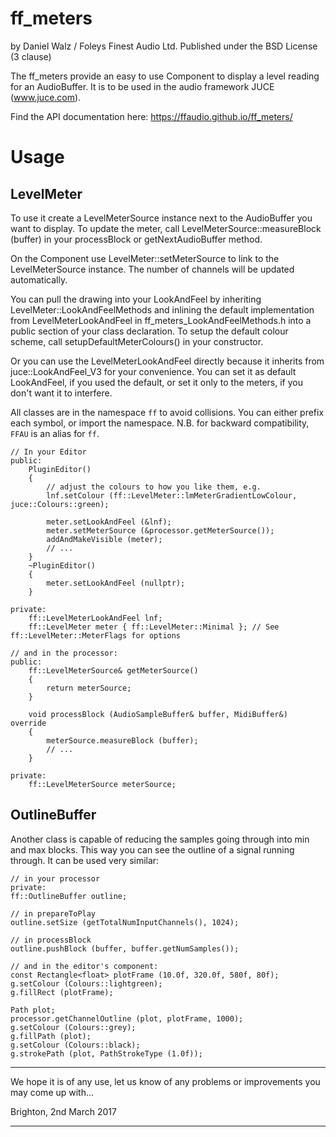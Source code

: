 
ff_meters
=========

by Daniel Walz / Foleys Finest Audio Ltd.
Published under the BSD License (3 clause)

The ff_meters provide an easy to use Component to display a level reading for an
AudioBuffer. It is to be used in the audio framework JUCE (www.juce.com).

Find the API documentation here: https://ffaudio.github.io/ff_meters/


Usage
=====

LevelMeter
----------

To use it create a LevelMeterSource instance next to the AudioBuffer you want to
display. To update the meter, call LevelMeterSource::measureBlock (buffer) in your
processBlock or getNextAudioBuffer method.

On the Component use LevelMeter::setMeterSource to link to the LevelMeterSource 
instance. The number of channels will be updated automatically.

You can pull the drawing into your LookAndFeel by inheriting LevelMeter::LookAndFeelMethods
and inlining the default implementation from LevelMeterLookAndFeel in 
ff_meters_LookAndFeelMethods.h into a public section of your class declaration. To
setup the default colour scheme, call setupDefaultMeterColours() in your constructor.

Or you can use the LevelMeterLookAndFeel directly because it inherits from juce::LookAndFeel_V3 
for your convenience. You can set it as default LookAndFeel, if you used the default, 
or set it only to the meters, if you don't want it to interfere.

All classes are in the namespace `ff` to avoid collisions. You can either prefix each symbol, 
or import the namespace.
N.B. for backward compatibility, `FFAU` is an alias for `ff`.

    // In your Editor
    public:
        PluginEditor()
        {
            // adjust the colours to how you like them, e.g.
            lnf.setColour (ff::LevelMeter::lmMeterGradientLowColour, juce::Colours::green);
    
            meter.setLookAndFeel (&lnf);
            meter.setMeterSource (&processor.getMeterSource());
            addAndMakeVisible (meter);
            // ...
        }
        ~PluginEditor()
        {
            meter.setLookAndFeel (nullptr);
        }

    private:
        ff::LevelMeterLookAndFeel lnf;
        ff::LevelMeter meter { ff::LevelMeter::Minimal }; // See ff::LevelMeter::MeterFlags for options

    // and in the processor:
    public:
        ff::LevelMeterSource& getMeterSource()
        {
            return meterSource;
        }

        void processBlock (AudioSampleBuffer& buffer, MidiBuffer&) override
        {
            meterSource.measureBlock (buffer);
            // ...
        }

    private:
        ff::LevelMeterSource meterSource;


OutlineBuffer
-------------

Another class is capable of reducing the samples going through into min and max blocks. This
way you can see the outline of a signal running through. It can be used very similar:

    // in your processor
    private:
    ff::OutlineBuffer outline;

    // in prepareToPlay
    outline.setSize (getTotalNumInputChannels(), 1024);

    // in processBlock
    outline.pushBlock (buffer, buffer.getNumSamples());

    // and in the editor's component:
    const Rectangle<float> plotFrame (10.0f, 320.0f, 580f, 80f);
    g.setColour (Colours::lightgreen);
    g.fillRect (plotFrame);

    Path plot;
    processor.getChannelOutline (plot, plotFrame, 1000);
    g.setColour (Colours::grey);
    g.fillPath (plot);
    g.setColour (Colours::black);
    g.strokePath (plot, PathStrokeType (1.0f));


********************************************************************************

We hope it is of any use, let us know of any problems or improvements you may 
come up with...

Brighton, 2nd March 2017

********************************************************************************
